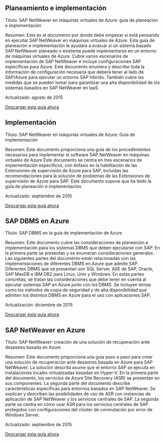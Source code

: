 
## <a name="planning-and-implementation"></a>Planeamiento e implementación
Título: SAP NetWeaver en máquinas virtuales de Azure: guía de planeación e implementación

Resumen: Este es el documento por donde debe empezar si está pensando en ejecutar SAP NetWeaver en máquinas virtuales de Azure. Esta guía de planeación e implementación le ayudará a evaluar si un sistema basado SAP NetWeaver planeado o existente puede implementarse en un entorno de máquinas virtuales de Azure. Cubre varios escenarios de implementación de SAP NetWeaver e incluye configuraciones SAP específicas para Azure. Este documento enumera y describe toda la información de configuración necesaria que deberá tener al lado de SAP/Azure para ejecutar un entorno SAP híbrido. También cubre las medidas que se pueden tomar para garantizar una alta disponibilidad de los sistemas basados en SAP NetWeaver en IaaS.

Actualizado: agosto de 2015

[Descargar esta guía ahora](http://go.microsoft.com/fwlink/?LinkId=397963)

## <a name="deployment"></a>Implementación
Título: SAP NetWeaver en máquinas virtuales de Azure: Guía de implementación

Resumen: Este documento proporciona una guía de los procedimientos necesarios para implementar el software SAP NetWeaver en máquinas virtuales de Azure Este documento se centra en tres escenarios de implementación específicos, con énfasis en la habilitación de las Extensiones de supervisión de Azure para SAP, incluidas las recomendaciones para la solución de problemas de las Extensiones de supervisión de Azure para SAP. Este documento supone que ha leído la guía de planeación e implementación.

Actualizado: septiembre de 2015

[Descargar esta guía ahora](http://go.microsoft.com/fwlink/?LinkId=397964)

## <a name="sap-dbms-on-azure"></a>SAP DBMS en Azure
Título: SAP DBMS en la guía de implementación de Azure

Resumen: Este documento cubre las consideraciones de planeación e implementación para los sistemas DBMS que deben ejecutarse con SAP. En la primera parte se presentan y se enumeran consideraciones generales. Las siguientes partes del documento están relacionadas con las implementaciones de diferentes DBMS en Azure que admite SAP. Diferentes DBMS que se presentan son SQL Server, ASE de SAP, Oracle, SAP MaxDB e IBM DB2 para Linux, Unix y Windows. En estas partes concretas, se tratan las consideraciones que debe tener en cuenta al ejecutar sistemas SAP en Azure junto con los DBMS. Se incluyen temas como los métodos de copia de seguridad y de alta disponibilidad que admiten los distintos DBMS en Azure para el uso con aplicaciones SAP.

Actualización: diciembre de 2015

[Descargar esta guía ahora](http://go.microsoft.com/fwlink/?LinkId=397965)

## <a name="sap-netweaver-on-azure"></a>SAP NetWeaver en Azure
Título: SAP NetWeaver: creación de una solución de recuperación ante desastres basada en Azure

Resumen: Este documento proporciona una guía paso a paso para crear una solución de recuperación ante desastres basada en Azure para SAP NetWeaver. La solución descrita asume que el entorno SAP se ejecuta en instalaciones locales virtualizadas basadas en Hyper-V. En la primera parte del documento, los servicios de Azure Site Recovery (ASR) se presentan en sus componentes. La segunda parte del documento describe características específicas para entornos basados en SAP NetWeaver. Se explican y describen las posibilidades de uso de ASR con instancias de aplicación de SAP NetWeaver y los servicios centrales de SAP. La segunda parte se centra en cómo usar ASR para los servicios centrales de SAP protegidos con configuraciones del clúster de conmutación por error de Windows Server.

Actualizado: septiembre de 2015

[Descargar esta guía ahora](http://go.microsoft.com/fwlink/?LinkID=521971)



<!--HONumber=Nov16_HO3-->


